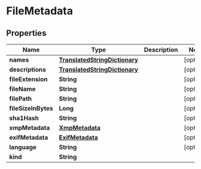 
# FileMetadata

## Properties
Name | Type | Description | Notes
------------ | ------------- | ------------- | -------------
**names** | [**TranslatedStringDictionary**](TranslatedStringDictionary.md) |  |  [optional]
**descriptions** | [**TranslatedStringDictionary**](TranslatedStringDictionary.md) |  |  [optional]
**fileExtension** | **String** |  |  [optional]
**fileName** | **String** |  |  [optional]
**filePath** | **String** |  |  [optional]
**fileSizeInBytes** | **Long** |  |  [optional]
**sha1Hash** | **String** |  |  [optional]
**xmpMetadata** | [**XmpMetadata**](XmpMetadata.md) |  |  [optional]
**exifMetadata** | [**ExifMetadata**](ExifMetadata.md) |  |  [optional]
**language** | **String** |  |  [optional]
**kind** | **String** |  | 



